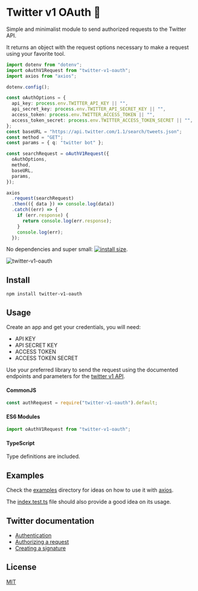 # Twitter v1 OAuth 🔑

Simple and minimalist module to send authorized requests to the Twitter API.

It returns an object with the request options necessary to make a request using your favorite tool.

```typescript
import dotenv from "dotenv";
import oAuthV1Request from "twitter-v1-oauth";
import axios from "axios";

dotenv.config();

const oAuthOptions = {
  api_key: process.env.TWITTER_API_KEY || "",
  api_secret_key: process.env.TWITTER_API_SECRET_KEY || "",
  access_token: process.env.TWITTER_ACCESS_TOKEN || "",
  access_token_secret: process.env.TWITTER_ACCESS_TOKEN_SECRET || "",
};
const baseURL = "https://api.twitter.com/1.1/search/tweets.json";
const method = "GET";
const params = { q: "twitter bot" };

const searchRequest = oAuthV1Request({
  oAuthOptions,
  method,
  baseURL,
  params,
});

axios
  .request(searchRequest)
  .then(({ data }) => console.log(data))
  .catch((err) => {
    if (err.response) {
      return console.log(err.response);
    }
    console.log(err);
  });
```

No dependencies and super small: [![install size](https://packagephobia.now.sh/badge?p=twitter-v1-oauth)](https://packagephobia.now.sh/result?p=twitter-v1-oauth).

![twitter-v1-oauth](https://media.giphy.com/media/km2mais9qzYI/giphy.gif)

## Install

```shell
npm install twitter-v1-oauth
```

## Usage

Create an app and get your credentials, you will need:

- API KEY
- API SECRET KEY
- ACCESS TOKEN
- ACCESS TOKEN SECRET

Use your preferred library to send the request using the documented endpoints and parameters for the [twitter v1 API](https://developer.twitter.com/en/docs/basics/getting-started).

#### CommonJS

```js
const authRequest = require("twitter-v1-oauth").default;
```

#### ES6 Modules

```js
import oAuthV1Request from "twitter-v1-oauth";
```

#### TypeScript

Type definitions are included.

## Examples

Check the [examples](./examples) directory for ideas on how to use it with [axios](https://github.com/axios/axios).

The [index.test.ts](./src/index.test.ts) file should also provide a good idea on its usage.

## Twitter documentation

- [Authentication](https://developer.twitter.com/en/docs/basics/authentication/overview/oauth)
- [Authorizing a request](https://developer.twitter.com/en/docs/basics/authentication/guides/authorizing-a-request.html)
- [Creating a signature](https://developer.twitter.com/en/docs/basics/authentication/guides/authorizing-a-request.html)

## License

[MIT](./LICENSE)
